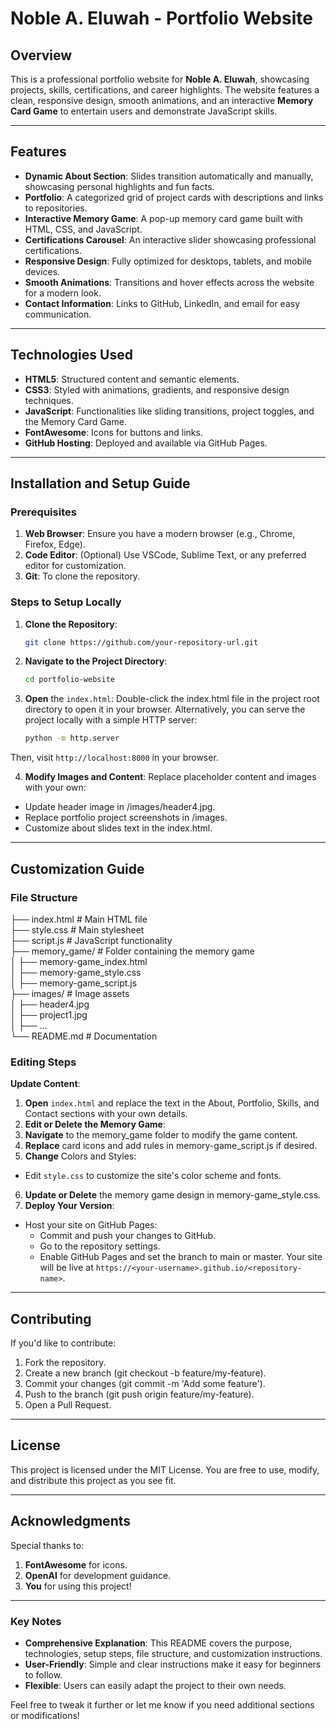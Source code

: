 # Noble A. Eluwah - Portfolio Website

## Overview

This is a professional portfolio website for **Noble A. Eluwah**, showcasing projects, skills, certifications, and career highlights. The website features a clean, responsive design, smooth animations, and an interactive **Memory Card Game** to entertain users and demonstrate JavaScript skills.


--------------------------------------------------------------------------------------------------------------------------------------------------

## Features

- **Dynamic About Section**: Slides transition automatically and manually, showcasing personal highlights and fun facts.
- **Portfolio**: A categorized grid of project cards with descriptions and links to repositories.
- **Interactive Memory Game**: A pop-up memory card game built with HTML, CSS, and JavaScript.
- **Certifications Carousel**: An interactive slider showcasing professional certifications.
- **Responsive Design**: Fully optimized for desktops, tablets, and mobile devices.
- **Smooth Animations**: Transitions and hover effects across the website for a modern look.
- **Contact Information**: Links to GitHub, LinkedIn, and email for easy communication.


---------------------------------------------------------------------------------------------------------------------------------------------------

## Technologies Used

- **HTML5**: Structured content and semantic elements.
- **CSS3**: Styled with animations, gradients, and responsive design techniques.
- **JavaScript**: Functionalities like sliding transitions, project toggles, and the Memory Card Game.
- **FontAwesome**: Icons for buttons and links.
- **GitHub Hosting**: Deployed and available via GitHub Pages.


---------------------------------------------------------------------------------------------------------------------------------------------------

## Installation and Setup Guide

### Prerequisites

1. **Web Browser**: Ensure you have a modern browser (e.g., Chrome, Firefox, Edge).
2. **Code Editor**: (Optional) Use VSCode, Sublime Text, or any preferred editor for customization.
3. **Git**: To clone the repository.

### Steps to Setup Locally

1. **Clone the Repository**:
   ```bash
   git clone https://github.com/your-repository-url.git

2. **Navigate to the Project Directory**:
   ```bash
   cd portfolio-website

3. **Open** the ```index.html```: Double-click the index.html file in the project root directory to open it in your browser. Alternatively, you can serve the project locally with a simple HTTP server:
   ```bash
   python -m http.server
Then, visit ```http://localhost:8000``` in your browser.

4. **Modify Images and Content**: Replace placeholder content and images with your own:
- Update header image in /images/header4.jpg.
- Replace portfolio project screenshots in /images.
- Customize about slides text in the index.html.


---------------------------------------------------------------------------------------------------------------------------------------------------

 ## Customization Guide

 ### File Structure

├── index.html                # Main HTML file  
├── style.css                 # Main stylesheet  
├── script.js                 # JavaScript functionality  
├── memory_game/              # Folder containing the memory game  
│   ├── memory-game_index.html  
│   ├── memory-game_style.css  
│   ├── memory-game_script.js  
├── images/                   # Image assets  
│   ├── header4.jpg  
│   ├── project1.jpg  
│   ├── ...  
└── README.md                 # Documentation
  
  
### Editing Steps

**Update Content**:

1. **Open** ```index.html``` and replace the text in the About, Portfolio, Skills, and Contact sections with your own details.
2. **Edit or Delete the Memory Game**:
3. **Navigate** to the memory_game folder to modify the game content.
4. **Replace** card icons and add rules in memory-game_script.js if desired.
5. **Change** Colors and Styles:
- Edit ```style.css``` to customize the site's color scheme and fonts.
6. **Update or Delete** the memory game design in memory-game_style.css.
7. **Deploy Your Version**:
- Host your site on GitHub Pages:
    - Commit and push your changes to GitHub.
    - Go to the repository settings.
    - Enable GitHub Pages and set the branch to main or master.
Your site will be live at ```https://<your-username>.github.io/<repository-name>```.


---------------------------------------------------------------------------------------------------------------------------------------------------

## Contributing
If you'd like to contribute:

1. Fork the repository.
2. Create a new branch (git checkout -b feature/my-feature).
3. Commit your changes (git commit -m 'Add some feature').
4. Push to the branch (git push origin feature/my-feature).
5. Open a Pull Request.


---------------------------------------------------------------------------------------------------------------------------------------------------

## License
This project is licensed under the MIT License. You are free to use, modify, and distribute this project as you see fit.


---------------------------------------------------------------------------------------------------------------------------------------------------

## Acknowledgments
Special thanks to:

1. **FontAwesome** for icons.
2. **OpenAI** for development guidance.
3. **You** for using this project!


---------------------------------------------------------------------------------------------------------------------------------------------------

### Key Notes

- **Comprehensive Explanation**: This README covers the purpose, technologies, setup steps, file structure, and customization instructions.
- **User-Friendly**: Simple and clear instructions make it easy for beginners to follow.
- **Flexible**: Users can easily adapt the project to their own needs.

Feel free to tweak it further or let me know if you need additional sections or modifications!

